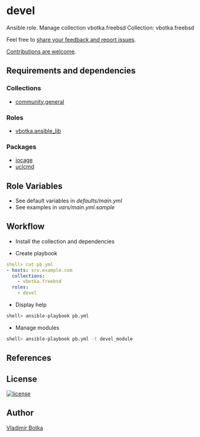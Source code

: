# devel

Ansible role. Manage collection vbotka.freebsd
Collection: vbotka.freebsd

Feel free to [share your feedback and report issues](https://github.com/vbotka/ansible-collection-freebsd/issues).

[Contributions are welcome](https://github.com/firstcontributions/first-contributions).


## Requirements and dependencies

### Collections

- [community.general](https://galaxy.ansible.com/community/general)

### Roles

- [vbotka.ansible_lib](https://galaxy.ansible.com/ui/standalone/roles/vbotka/ansible_lib/)

### Packages

- [iocage](https://www.freshports.org/sysutils/iocage/)
- [uclcmd](https://www.freshports.org/devel/uclcmd/)


## Role Variables

- See default variables in *defaults/main.yml*
- See examples in *vars/main.yml.sample*


## Workflow

* Install the collection and dependencies

* Create playbook

```yaml
shell> cat pb.yml
- hosts: srv.example.com
  collections:
    - vbotka.freebsd
  roles:
    - devel
```

* Display help

```sh
shell> ansible-playbook pb.yml
```

* Manage modules

```sh
shell> ansible-playbook pb.yml -t devel_module
```


## References


## License

[![license](https://img.shields.io/badge/license-BSD-red.svg)](https://www.freebsd.org/doc/en/articles/bsdl-gpl/article.html)


## Author

[Vladimir Botka](https://botka.info)
